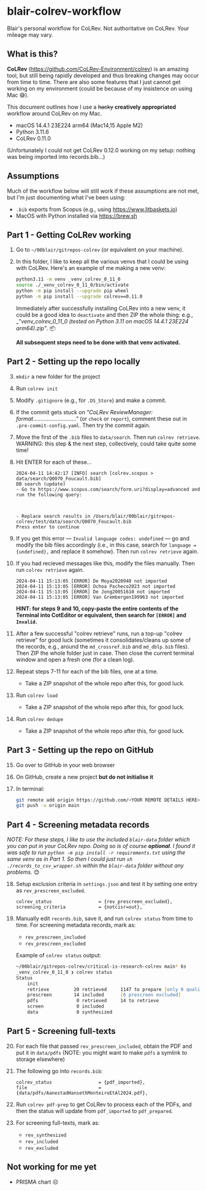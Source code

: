 # blair-colrev-workflow
Blair's personal workflow for CoLRev. Not authoritative on CoLRev. Your mileage may vary.

## What is this?

**CoLRev** (https://github.com/CoLRev-Environment/colrev) is an amazing tool, but still being rapidly developed and thus breaking changes may occur from time to time. There are also some features that I just cannot get working on my environment (could be because of my insistence on using Mac 😅).

This document outlines how I use a ~~hacky~~ **creatively appropriated** workflow around CoLRev on my Mac.

- macOS 14.4.1 23E224 arm64 (Mac14,15 Apple M2)
- Python 3.11.6
- CoLRev 0.11.0

(Unfortunately I could not get CoLRev 0.12.0 working on my setup: nothing was being imported into records.bib...)

## Assumptions

Much of the workflow below will still work if these assumptions are not met, but I'm just documenting what I've been using:

- `.bib` exports from Scopus (e.g., using https://www.litbaskets.io)
- MacOS with Python installed via https://brew.sh

## Part 1 - Getting CoLRev working


1. Go to `~/00blair/gitrepos-colrev` (or equivalent on your machine).

2. In this folder, I like to keep all the various venvs that I could be using with CoLRev. Here's an example of me making a new venv:

	```zsh
	python3.11 -m venv _venv_colrev_0_11_0
	source ./_venv_colrev_0_11_0/bin/activate
	python -m pip install --upgrade pip wheel
	python -m pip install --upgrade colrev==0.11.0
	```

	Immediately after successfully installing CoLRev into a new venv, it could be a good idea to `deactivate` and then ZIP the whole thing: e.g., _"_venv_colrev_0_11_0 (tested on Python 3.11 on macOS 14.4.1 23E224 arm64).zip"_. 📦
	
	**All subsequent steps need to be done with that venv activated.**

## Part 2 - Setting up the repo locally

3. `mkdir` a new folder for the project

4. Run `colrev init`

5. Modify `.gitignore` (e.g., for `.DS_Store`) and make a commit.

6. If the commit gets stuck on _"CoLRev ReviewManager: format............................"_ (or `check` or `report`), comment these out in `.pre-commit-config.yaml`. Then try the commit again.

7. Move the first of the `.bib` files to `data/search`. Then run `colrev retrieve`. WARNING: this step & the next step, collectively, could take quite some time!


8. Hit ENTER for each of these...

	```
	2024-04-11 14:42:17 [INFO] search [colrev.scopus > data/search/Q0070_Foucault.bib]
	DB search (update)
	- Go to https://www.scopus.com/search/form.uri?display=advanced and run the following query:
	
	
	
	- Replace search results in /Users/blair/00blair/gitrepos-colrev/test/data/search/Q0070_Foucault.bib
	Press enter to continue
	```

9. If you get this error — `Invalid language codes: undefined` — go and modify the bib files accordingly (i.e., in this case, search for `language = {undefined},` and replace it somehow). Then run `colrev retrieve` again.

10. If you had recieved messages like this, modify the files manually. Then run `colrev retrieve` again.

	```
	2024-04-11 15:13:05 [ERROR] De Moya2020940 not imported
	2024-04-11 15:13:05 [ERROR] Ochoa Pacheco2023 not imported
	2024-04-11 15:13:05 [ERROR] De Jong20051610 not imported
	2024-04-11 15:13:05 [ERROR] Van Grembergen199963 not imported
	```

	**HINT: for steps 9 and 10, copy-paste the entire contents of the Terminal into CotEditor or equivalent, then search for `[ERROR]` and `Invalid`.**

11. After a few successful "colrev retrieve" runs, run a top-up "colrev retrieve" for good luck (sometimes it consolidates/cleans up some of the records, e.g., around the `md_crossref.bib` and `md_dblp.bib` files). Then ZIP the whole folder just in case. Then close the current terminal window and open a fresh one (for a clean log).

12. Repeat steps 7-11 for each of the bib files, one at a time.
	- Take a ZIP snapshot of the whole repo after this, for good luck.

13. Run `colrev load`
	- Take a ZIP snapshot of the whole repo after this, for good luck.

14. Run `colrev dedupe`
	- Take a ZIP snapshot of the whole repo after this, for good luck.

## Part 3 - Setting up the repo on GitHub

15. Go over to GitHub in your web browser

16. On GitHub, create a new project **but do not initialise it**

17. In terminal:

	```zsh
	git remote add origin https://github.com/<YOUR REMOTE DETAILS HERE>
	git push -u origin main
	```


## Part 4 - Screening metadata records

_NOTE: For these steps, I like to use the included `blair-data` folder which you can put in your CoLRev repo. Doing so is of course **optional**. I found it was safe to run `python -m pip install -r requirements.txt` using the same venv as in Part 1. So then I could just run `sh ./records_to_csv_wrapper.sh` within the `blair-data` folder without any problems._ 😊

18. Setup exclusion criteria in `settings.json` and test it by setting one entry as `rev_prescreen_excluded`.

	```
	colrev_status                 = {rev_prescreen_excluded},
	screening_criteria            = {notcisr=out},
	```


19. Manually edit `records.bib`, save it, and run `colrev status` from time to time. For screening metadata records, mark as:
	- `rev_prescreen_included`
	- `rev_prescreen_excluded`
	

	Example of `colrev status` output:
	
	```zsh
	~/00blair/gitrepos-colrev/critical-is-research-colrev main* 6s
	_venv_colrev_0_11_0 ❯ colrev status
	Status
		init
		retrieve         20 retrieved     1147 to prepare [only 0 quality-curated]
		prescreen        14 included      [6 prescreen excluded]
		pdfs              0 retrieved     14 to retrieve
		screen            0 included
		data              0 synthesized
	```


## Part 5 - Screening full-texts

20. For each file that passed `rev_prescreen_included`, obtain the PDF and put it in `data/pdfs` (NOTE: you might want to make `pdfs` a symlink to storage elsewhere)

21. The following go into `records.bib`:

	```
	colrev_status                 = {pdf_imported},
	file                          = {data/pdfs/AanestadHansethMonteiroEtAl2024.pdf},
	```

22. Run `colrev pdf-prep` to get CoLRev to process each of the PDFs, and then the status will update from `pdf_imported` to `pdf_prepared`.

23. For screening full-texts, mark as:
	- `rev_synthesized`
	- `rev_included`
	- `rev_excluded`

## Not working for me yet

- PRISMA chart ☹️

